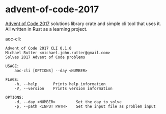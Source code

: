 # advent-of-code-2017
[Advent of Code 2017](https://adventofcode.com/2017) solutions library crate and simple cli tool that uses it. All written in Rust as a learning project.

aoc-cli:
```
Advent of Code 2017 CLI 0.1.0
Michael Rutter <michael.john.rutter@gmail.com>
Solves 2017 Advent of Code problems

USAGE:
    aoc-cli [OPTIONS] --day <NUMBER>

FLAGS:
    -h, --help       Prints help information
    -V, --version    Prints version information

OPTIONS:
    -d, --day <NUMBER>         Set the day to solve
    -p, --path <INPUT PATH>    Set the input file as problem input
```
